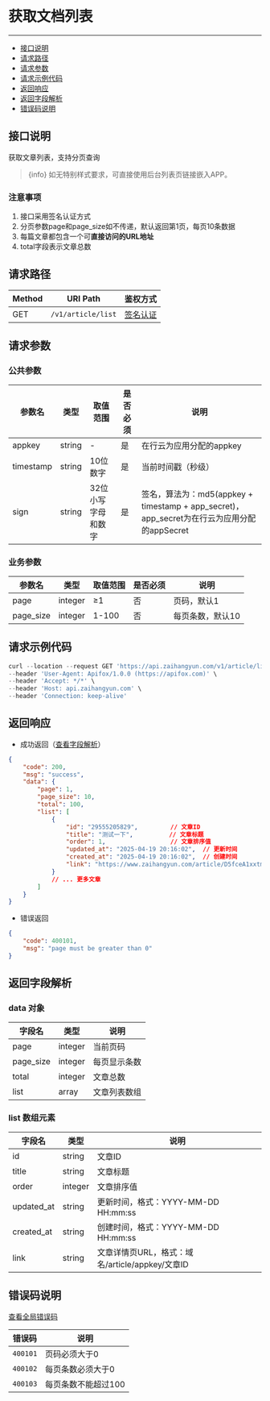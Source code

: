 # 获取文档列表

---
- [接口说明](#section-1)
- [请求路径](#section-2)
- [请求参数](#section-3)
- [请求示例代码](#section-4)
- [返回响应](#section-5)
- [返回字段解析](#section-6)
- [错误码说明](#section-7)

<a name="section-1"></a>
## 接口说明

获取文章列表，支持分页查询

> {info} 如无特别样式要求，可直接使用后台列表页链接嵌入APP。

### 注意事项

1. 接口采用签名认证方式
2. 分页参数page和page_size如不传递，默认返回第1页，每页10条数据
3. 每篇文章都包含一个可**直接访问的URL地址**
4. total字段表示文章总数

<a name="section-2"></a>
## 请求路径

| Method | URI Path | 鉴权方式 |
| -- | -- | -- |
| GET | `/v1/article/list` | [签名认证](/{{route}}/{{version}}/intro#section-3) |

<a name="section-3"></a>
## 请求参数

### 公共参数
| 参数名 | 类型 | 取值范围 | 是否必须 | 说明 |
| -- | -- | -- | -- | -- |
| appkey | string | - | 是 | 在行云为应用分配的appkey |
| timestamp | string | 10位数字 | 是 | 当前时间戳（秒级） |
| sign | string | 32位小写字母和数字 | 是 | 签名，算法为：md5(appkey + timestamp + app_secret)，app_secret为在行云为应用分配的appSecret |

### 业务参数
| 参数名 | 类型 | 取值范围 | 是否必须 | 说明 |
| -- | -- | -- | -- | -- |
| page | integer | ≥1 | 否 | 页码，默认1 |
| page_size | integer | 1-100 | 否 | 每页条数，默认10 |

<a name="section-4"></a>
## 请求示例代码

```javascript
curl --location --request GET 'https://api.zaihangyun.com/v1/article/list?page=1&page_size=10&appkey=D5fceA1sVxxxMY1F&timestamp=1745745346&sign=1d127bda330f808d1641e65955c248ad' \
--header 'User-Agent: Apifox/1.0.0 (https://apifox.com)' \
--header 'Accept: */*' \
--header 'Host: api.zaihangyun.com' \
--header 'Connection: keep-alive'
```

<a name="section-5"></a>
## 返回响应

- 成功返回（[查看字段解析](/{{route}}/{{version}}/struct#section-1)）

```json
{
    "code": 200,
    "msg": "success",
    "data": {
        "page": 1,
        "page_size": 10,
        "total": 100,
        "list": [
            {
                "id": "29555205829",         // 文章ID
                "title": "测试一下",          // 文章标题
                "order": 1,                  // 文章排序值
                "updated_at": "2025-04-19 20:16:02",  // 更新时间
                "created_at": "2025-04-19 20:16:02",  // 创建时间
                "link": "https://www.zaihangyun.com/article/D5fceA1xxtmaMY1F/29555205829"  // 文章详情页URL
            }
            // ... 更多文章
        ]
    }
}
```

- 错误返回

```json
{
    "code": 400101,
    "msg": "page must be greater than 0"
}
```

<a name="section-6"></a>
## 返回字段解析

### data 对象

| 字段名 | 类型 | 说明 |
| -- | -- | -- |
| page | integer | 当前页码 |
| page_size | integer | 每页显示条数 |
| total | integer | 文章总数 |
| list | array | 文章列表数组 |

### list 数组元素

| 字段名 | 类型 | 说明 |
| -- | -- | -- |
| id | string | 文章ID |
| title | string | 文章标题 |
| order | integer | 文章排序值 |
| updated_at | string | 更新时间，格式：YYYY-MM-DD HH:mm:ss |
| created_at | string | 创建时间，格式：YYYY-MM-DD HH:mm:ss |
| link | string | 文章详情页URL，格式：域名/article/appkey/文章ID |

<a name="section-7"></a>
## 错误码说明

[查看全局错误码](/{{route}}/{{version}}/code#section-2)

| 错误码 | 说明 |
| -- | -- |
| `400101` | 页码必须大于0 |
| `400102` | 每页条数必须大于0 |
| `400103` | 每页条数不能超过100 |